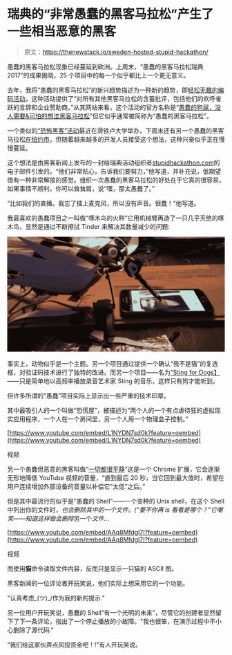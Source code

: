 # 瑞典的“非常愚蠢的黑客马拉松”产生了一些相当恶意的黑客

> 原文：<https://thenewstack.io/sweden-hosted-stupid-hackathon/>

愚蠢的黑客马拉松现象已经蔓延到欧洲。上周末，“愚蠢的黑客马拉松瑞典 2017”的成果揭晓，25 个项目中的每一个似乎都比上一个更无意义。

去年，我将“愚蠢的黑客马拉松”的新兴趋势描述为一种新的趋势，即[轻松无趣的编码活动](https://thenewstack.io/stupid-shit-hackathons-growing-popularity/)，这种活动提供了“对所有其他黑客马拉松的含蓄批评，包括他们的欢呼雀跃的言辞和企业赞助商。”从其网站来看，这个活动的官方名称是“[愚蠢的狗屎，没人需要&可怕的想法黑客马拉松](http://www.stupidhackathon.com/)”但它似乎通常被简称为“愚蠢的黑客马拉松”。

一个类似的[“恐怖黑客”活动](http://terriblehack.website/)最近在滑铁卢大学举办，下周末还有另一个愚蠢的黑客马拉松[在纽约市](http://www.stupidhackathon.com/)。但随着越来越多的开发人员接受这个想法，这种兴奋似乎正在慢慢蔓延。

这个想法是由黑客新闻上发布的一封给瑞典活动组织者[stupidhackathon.com](https://news.ycombinator.com/item?id=13641892)的电子邮件引发的。“他们非常贴心，告诉我们要努力，”他写道，并补充说，低期望值有一种非常解放的感觉。组织一次愚蠢的黑客马拉松的好处在于它真的很容易。如果事情不顺利，你可以耸耸肩，说“嘿，那太愚蠢了。”

“比如我们的直播。我忘了插上麦克风，所以没有声音。很蠢！”他写道。

我最喜欢的愚蠢项目之一叫做“啄木鸟的火种”它用机械臂再造了一只几乎灭绝的啄木鸟，显然是通过不断擦拭 Tinder 来解决其数量减少的问题:

![Tinder for Woodpeckers](img/b513e8cf7348d7d0260aaacbea9a9c76.png)

事实上，动物似乎是一个主题。另一个项目通过提供一个确认“我不是猫”的复选框，对验证码技术进行了独特的改进。而另一个项目——名为[“Sting for Dogs】](https://earthpeople.club/~mjelle/stingfordogs/)——只是简单地以高频率播放录音艺术家 Sting 的音乐，这样只有狗才能听到。

但许多所谓的“愚蠢”项目实际上显示出一些严重的技术印章。

其中最吸引人的一个叫做“恐慌屋”，被描述为“两个人的一个有点虐待狂的虚拟现实应用程序，一个人在一个房间里，另一个人用一个物理盒子控制。”

[https://www.youtube.com/embed/L1NYDN7sd0k?feature=oembed](https://www.youtube.com/embed/L1NYDN7sd0k?feature=oembed)

视频

另一个愚蠢但恶意的黑客叫做“[一切都很平静](https://github.com/alimony/everything-is-calm)”这是一个 Chrome 扩展，它会逐渐无形地降低 YouTube 视频的音量，“直到最后 20 秒，当它回到最大值时，希望在用户连续增加外部设备的音量以补偿它“太低”之后。”

但是其中最流行的似乎是“愚蠢的 Shell”——一个变种的 Unix shell，在这个 Shell 中列出你的文件时，*也会删除其中的一个文件。(“要不你再 *ls* 看看是哪个？”它嘲笑——知道这样做会删除*另一个*文件…*

[https://www.youtube.com/embed/AAq8Mfdgl7I?feature=oembed](https://www.youtube.com/embed/AAq8Mfdgl7I?feature=oembed)

视频

而使用**猫**命令读取文件内容，反而只是显示一只猫的 ASCII 图。

黑客新闻的一位评论者开玩笑说，他们实际上想采用它的一个功能。

"认真考虑\_(ツ)_/作为我的新的提示."

另一位用户开玩笑说，愚蠢的 Shell“有一个光明的未来”，尽管它的创建者显然留下了下一条评论，指出了一个停止播放的小故障。"我也很笨，在演示过程中不小心删除了源代码."

“我们给这家伙弄点风投资金吧！!"有人开玩笑说。

<svg xmlns:xlink="http://www.w3.org/1999/xlink" viewBox="0 0 68 31" version="1.1"><title>Group</title> <desc>Created with Sketch.</desc></svg>
